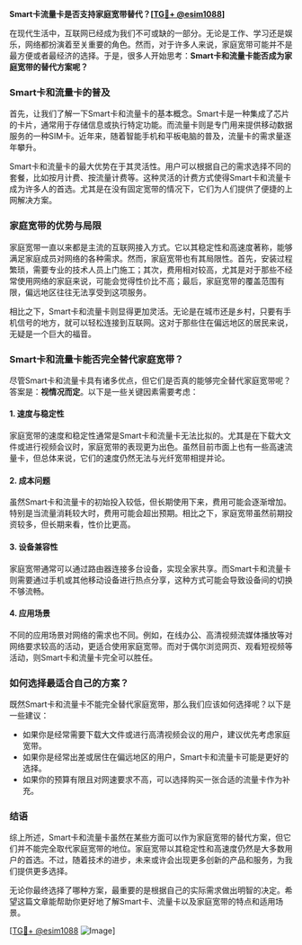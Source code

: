 **Smart卡流量卡是否支持家庭宽带替代？[[TG💪+ @esim1088](https://t.me/s/esim1088)]**

在现代生活中，互联网已经成为我们不可或缺的一部分。无论是工作、学习还是娱乐，网络都扮演着至关重要的角色。然而，对于许多人来说，家庭宽带可能并不是最方便或者最经济的选择。于是，很多人开始思考：**Smart卡和流量卡能否成为家庭宽带的替代方案呢？**

### Smart卡和流量卡的普及

首先，让我们了解一下Smart卡和流量卡的基本概念。Smart卡是一种集成了芯片的卡片，通常用于存储信息或执行特定功能。而流量卡则是专门用来提供移动数据服务的一种SIM卡。近年来，随着智能手机和平板电脑的普及，流量卡的需求量逐年攀升。

Smart卡和流量卡的最大优势在于其灵活性。用户可以根据自己的需求选择不同的套餐，比如按月计费、按流量计费等。这种灵活的计费方式使得Smart卡和流量卡成为许多人的首选。尤其是在没有固定宽带的情况下，它们为人们提供了便捷的上网解决方案。

### 家庭宽带的优势与局限

家庭宽带一直以来都是主流的互联网接入方式。它以其稳定性和高速度著称，能够满足家庭成员对网络的各种需求。然而，家庭宽带也有其局限性。首先，安装过程繁琐，需要专业的技术人员上门施工；其次，费用相对较高，尤其是对于那些不经常使用网络的家庭来说，可能会觉得性价比不高；最后，家庭宽带的覆盖范围有限，偏远地区往往无法享受到这项服务。

相比之下，Smart卡和流量卡则显得更加灵活。无论是在城市还是乡村，只要有手机信号的地方，就可以轻松连接到互联网。这对于那些住在偏远地区的居民来说，无疑是一个巨大的福音。

### Smart卡和流量卡能否完全替代家庭宽带？

尽管Smart卡和流量卡具有诸多优点，但它们是否真的能够完全替代家庭宽带呢？答案是：**视情况而定**。以下是一些关键因素需要考虑：

#### 1. **速度与稳定性**
   家庭宽带的速度和稳定性通常是Smart卡和流量卡无法比拟的。尤其是在下载大文件或进行视频会议时，家庭宽带的表现更为出色。虽然目前市面上也有一些高速流量卡，但总体来说，它们的速度仍然无法与光纤宽带相提并论。

#### 2. **成本问题**
   虽然Smart卡和流量卡的初始投入较低，但长期使用下来，费用可能会逐渐增加。特别是当流量消耗较大时，费用可能会超出预期。相比之下，家庭宽带虽然前期投资较多，但长期来看，性价比更高。

#### 3. **设备兼容性**
   家庭宽带通常可以通过路由器连接多台设备，实现全家共享。而Smart卡和流量卡则需要通过手机或其他移动设备进行热点分享，这种方式可能会导致设备间的切换不够流畅。

#### 4. **应用场景**
   不同的应用场景对网络的需求也不同。例如，在线办公、高清视频流媒体播放等对网络要求较高的活动，更适合使用家庭宽带。而对于偶尔浏览网页、观看短视频等活动，则Smart卡和流量卡完全可以胜任。

### 如何选择最适合自己的方案？

既然Smart卡和流量卡不能完全替代家庭宽带，那么我们应该如何选择呢？以下是一些建议：

- 如果你是经常需要下载大文件或进行高清视频会议的用户，建议优先考虑家庭宽带。
- 如果你是经常出差或居住在偏远地区的用户，Smart卡和流量卡可能是更好的选择。
- 如果你的预算有限且对网速要求不高，可以选择购买一张合适的流量卡作为补充。

### 结语

综上所述，Smart卡和流量卡虽然在某些方面可以作为家庭宽带的替代方案，但它们并不能完全取代家庭宽带的地位。家庭宽带以其稳定性和高速度仍然是大多数用户的首选。不过，随着技术的进步，未来或许会出现更多创新的产品和服务，为我们提供更多选择。

无论你最终选择了哪种方案，最重要的是根据自己的实际需求做出明智的决定。希望这篇文章能帮助你更好地了解Smart卡、流量卡以及家庭宽带的特点和适用场景。

[[TG💪+ @esim1088](https://t.me/s/esim1088) ![Image](https://i.postimg.cc/4NQfJmqS/Snipaste-2025-05-13-00-14-12.png)]